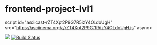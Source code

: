 # frontend-project-lvl1
script id="asciicast-rZT4Xpt2P9G7R5izY4OLdoUgH" src="https://asciinema.org/a/rZT4Xpt2P9G7R5izY4OLdoUgH.js" async></script>

<a href="https://codeclimate.com/github/wesydi/frontend-project-lvl1/maintainability"><img src="https://api.codeclimate.com/v1/badges/c6700012de73600218d7/maintainability" /></a>
[![Build Status](https://travis-ci.com/wesydi/frontend-project-lvl1.svg?branch=master)](https://travis-ci.com/wesydi/frontend-project-lvl1)
